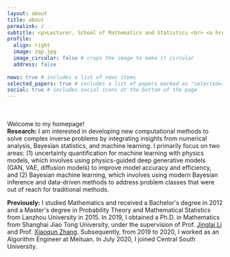 ```yaml
---
layout: about
title: about
permalink: /
subtitle: <p>Lecturer, School of Mathematics and Statistics <br> <a href="https://www.csu.edu.cn/">Central South University</a> <p>
profile:
  align: right
  image: zqp.jpg
  image_circular: false # crops the image to make it circular
  address: false
  
news: true # includes a list of news items
selected_papers: true # includes a list of papers marked as "selected={true}"
social: true # includes social icons at the bottom of the page
---
```

<br><br>
Welcome to my homepage! <br>
**Research:** I am interested in developing new computational methods to solve complex inverse problems by integrating insights from numerical analysis, Bayesian statistics, and machine learning. I  primarily focus on two areas: (1) uncertainty quantification for machine learning with physics models, which involves using physics-guided deep generative models (GAN, VAE, diffusion models) to improve model accuracy and efficiency, and (2) Bayesian machine learning, which involves using  modern Bayesian inference and data-driven methods to address problem classes that were out of reach for traditional methods.
 
**Previously:** I studied Mathematics and received a Bachelor's degree in 2012 and a Master's degree in Probability Theory and Mathematical Statistics from Lanzhou University in 2015. In 2019, I obtained a Ph.D. in Mathematics from Shanghai Jiao Tong University, under the supervision of Prof. [Jinglai Li](https://lijinglai.github.io/) and Prof. [Xiaoqun Zhang](https://math.sjtu.edu.cn/faculty/xqzhang/index.html). Subsequently, from 2019 to 2020, I worked as an Algorithm Engineer at Meituan. In July 2020, I joined Central South University.
